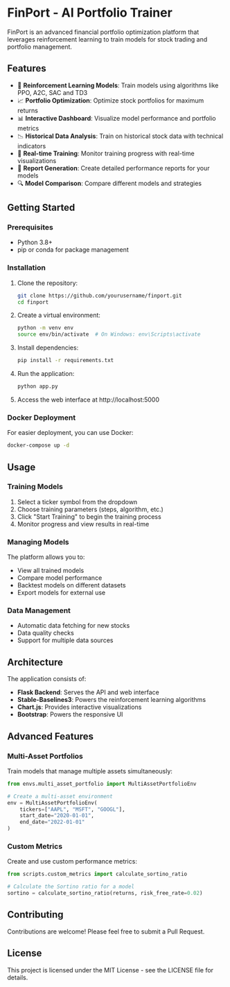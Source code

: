 # FinPort - AI Portfolio Trainer

FinPort is an advanced financial portfolio optimization platform that leverages reinforcement learning to train models for stock trading and portfolio management.

## Features

- 🤖 **Reinforcement Learning Models**: Train models using algorithms like PPO, A2C, SAC and TD3
- 📈 **Portfolio Optimization**: Optimize stock portfolios for maximum returns
- 📊 **Interactive Dashboard**: Visualize model performance and portfolio metrics
- 📉 **Historical Data Analysis**: Train on historical stock data with technical indicators
- 🔄 **Real-time Training**: Monitor training progress with real-time visualizations
- 📝 **Report Generation**: Create detailed performance reports for your models
- 🔍 **Model Comparison**: Compare different models and strategies

## Getting Started

### Prerequisites

- Python 3.8+
- pip or conda for package management

### Installation

1. Clone the repository:
   ```bash
   git clone https://github.com/yourusername/finport.git
   cd finport
   ```

2. Create a virtual environment:
   ```bash
   python -m venv env
   source env/bin/activate  # On Windows: env\Scripts\activate
   ```

3. Install dependencies:
   ```bash
   pip install -r requirements.txt
   ```

4. Run the application:
   ```bash
   python app.py
   ```

5. Access the web interface at http://localhost:5000

### Docker Deployment

For easier deployment, you can use Docker:

```bash
docker-compose up -d
```

## Usage

### Training Models

1. Select a ticker symbol from the dropdown
2. Choose training parameters (steps, algorithm, etc.)
3. Click "Start Training" to begin the training process
4. Monitor progress and view results in real-time

### Managing Models

The platform allows you to:
- View all trained models
- Compare model performance
- Backtest models on different datasets
- Export models for external use

### Data Management

- Automatic data fetching for new stocks
- Data quality checks
- Support for multiple data sources

## Architecture

The application consists of:
- **Flask Backend**: Serves the API and web interface
- **Stable-Baselines3**: Powers the reinforcement learning algorithms
- **Chart.js**: Provides interactive visualizations
- **Bootstrap**: Powers the responsive UI

## Advanced Features

### Multi-Asset Portfolios

Train models that manage multiple assets simultaneously:

```python
from envs.multi_asset_portfolio import MultiAssetPortfolioEnv

# Create a multi-asset environment
env = MultiAssetPortfolioEnv(
    tickers=["AAPL", "MSFT", "GOOGL"],
    start_date="2020-01-01",
    end_date="2022-01-01"
)
```

### Custom Metrics

Create and use custom performance metrics:

```python
from scripts.custom_metrics import calculate_sortino_ratio

# Calculate the Sortino ratio for a model
sortino = calculate_sortino_ratio(returns, risk_free_rate=0.02)
```

## Contributing

Contributions are welcome! Please feel free to submit a Pull Request.

## License

This project is licensed under the MIT License - see the LICENSE file for details.

